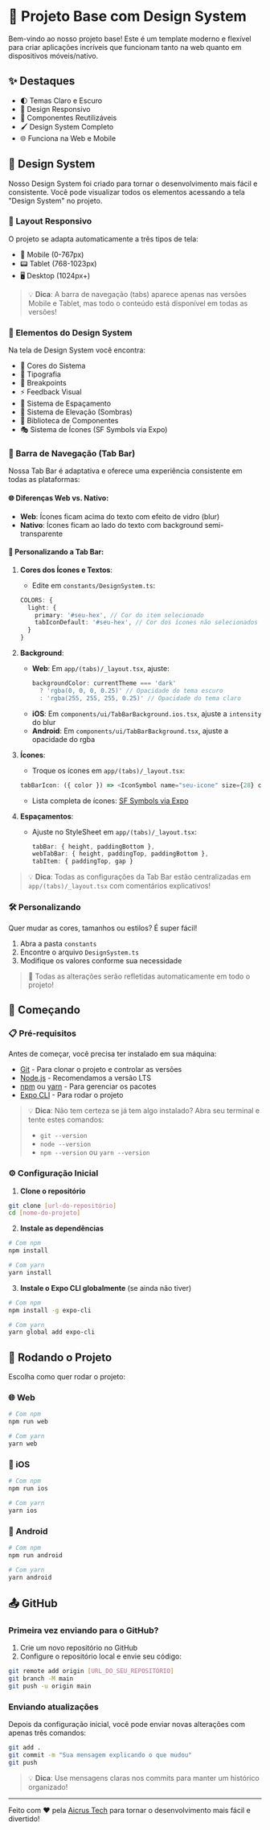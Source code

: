 # 🎨 Projeto Base com Design System

Bem-vindo ao nosso projeto base! Este é um template moderno e flexível para criar aplicações incríveis que funcionam tanto na web quanto em dispositivos móveis/nativo. 

## ✨ Destaques

- 🌓 Temas Claro e Escuro
- 📱 Design Responsivo
- 🎯 Componentes Reutilizáveis
- 🖌️ Design System Completo
- 🌐 Funciona na Web e Mobile

## 🎯 Design System

Nosso Design System foi criado para tornar o desenvolvimento mais fácil e consistente. Você pode visualizar todos os elementos acessando a tela "Design System" no projeto.

### 📱 Layout Responsivo

O projeto se adapta automaticamente a três tipos de tela:

- 📱 Mobile (0-767px)
- 📟 Tablet (768-1023px)
- 🖥️ Desktop (1024px+)

> 💡 **Dica**: A barra de navegação (tabs) aparece apenas nas versões Mobile e Tablet, mas todo o conteúdo está disponível em todas as versões!

### 🎨 Elementos do Design System

Na tela de Design System você encontra:

- 🎨 Cores do Sistema
- 📝 Tipografia
- 📏 Breakpoints
- ⚡ Feedback Visual
- 📐 Sistema de Espaçamento
- 🔲 Sistema de Elevação (Sombras)
- 🧩 Biblioteca de Componentes
- 🎭 Sistema de Ícones (SF Symbols via Expo)

### 🎯 Barra de Navegação (Tab Bar)

Nossa Tab Bar é adaptativa e oferece uma experiência consistente em todas as plataformas:

#### 🌐 Diferenças Web vs. Nativo:
- **Web**: Ícones ficam acima do texto com efeito de vidro (blur)
- **Nativo**: Ícones ficam ao lado do texto com background semi-transparente

#### 🎨 Personalizando a Tab Bar:

1. **Cores dos Ícones e Textos**:
   - Edite em `constants/DesignSystem.ts`:
   ```typescript
   COLORS: {
     light: {
       primary: '#seu-hex', // Cor do item selecionado
       tabIconDefault: '#seu-hex', // Cor dos ícones não selecionados
     }
   }
   ```

2. **Background**:
   - **Web**: Em `app/(tabs)/_layout.tsx`, ajuste:
     ```typescript
     backgroundColor: currentTheme === 'dark' 
       ? 'rgba(0, 0, 0, 0.25)' // Opacidade do tema escuro
       : 'rgba(255, 255, 255, 0.25)' // Opacidade do tema claro
     ```
   - **iOS**: Em `components/ui/TabBarBackground.ios.tsx`, ajuste a `intensity` do blur
   - **Android**: Em `components/ui/TabBarBackground.tsx`, ajuste a opacidade do rgba

3. **Ícones**:
   - Troque os ícones em `app/(tabs)/_layout.tsx`:
   ```typescript
   tabBarIcon: ({ color }) => <IconSymbol name="seu-icone" size={28} color={color} />
   ```
   - Lista completa de ícones: [SF Symbols via Expo](https://icons.expo.fyi/Index)

4. **Espaçamentos**:
   - Ajuste no StyleSheet em `app/(tabs)/_layout.tsx`:
     ```typescript
     tabBar: { height, paddingBottom },
     webTabBar: { height, paddingTop, paddingBottom },
     tabItem: { paddingTop, gap }
     ```

> 💡 **Dica**: Todas as configurações da Tab Bar estão centralizadas em `app/(tabs)/_layout.tsx` com comentários explicativos!

### 🛠️ Personalizando

Quer mudar as cores, tamanhos ou estilos? É super fácil!

1. Abra a pasta `constants`
2. Encontre o arquivo `DesignSystem.ts`
3. Modifique os valores conforme sua necessidade

> 🎯 Todas as alterações serão refletidas automaticamente em todo o projeto!

## 🚀 Começando

### 📋 Pré-requisitos

Antes de começar, você precisa ter instalado em sua máquina:

- [Git](https://git-scm.com) - Para clonar o projeto e controlar as versões
- [Node.js](https://nodejs.org/) - Recomendamos a versão LTS
- [npm](https://www.npmjs.com/) ou [yarn](https://yarnpkg.com/) - Para gerenciar os pacotes
- [Expo CLI](https://docs.expo.dev/workflow/expo-cli/) - Para rodar o projeto

> 💡 **Dica**: Não tem certeza se já tem algo instalado? Abra seu terminal e tente estes comandos:
> - `git --version`
> - `node --version`
> - `npm --version` ou `yarn --version`

### ⚙️ Configuração Inicial

1. **Clone o repositório**
```bash
git clone [url-do-repositório]
cd [nome-do-projeto]
```

2. **Instale as dependências**
```bash
# Com npm
npm install

# Com yarn
yarn install
```

3. **Instale o Expo CLI globalmente** (se ainda não tiver)
```bash
# Com npm
npm install -g expo-cli

# Com yarn
yarn global add expo-cli
```

## 📱 Rodando o Projeto

Escolha como quer rodar o projeto:

### 🌐 Web
```bash
# Com npm
npm run web

# Com yarn
yarn web
```

### 📱 iOS
```bash
# Com npm
npm run ios

# Com yarn
yarn ios
```

### 🤖 Android
```bash
# Com npm
npm run android

# Com yarn
yarn android
```

## 📤 GitHub

### Primeira vez enviando para o GitHub?

1. Crie um novo repositório no GitHub
2. Configure o repositório local e envie seu código:
```bash
git remote add origin [URL_DO_SEU_REPOSITÓRIO]
git branch -M main
git push -u origin main
```

### Enviando atualizações

Depois da configuração inicial, você pode enviar novas alterações com apenas três comandos:

```bash
git add .
git commit -m "Sua mensagem explicando o que mudou"
git push
```

> 💡 **Dica**: Use mensagens claras nos commits para manter um histórico organizado!

---

Feito com ❤️ pela [Aicrus Tech](https://www.aicrustech.com/) para tornar o desenvolvimento mais fácil e divertido!

